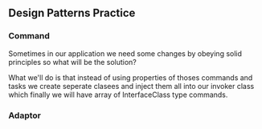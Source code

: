 ## Design Patterns Practice

### Command

Sometimes in our application we need some changes by obeying solid principles so what will be the solution?

What we'll do is that instead of using properties of thoses commands and tasks we create seperate clasees and inject them all into our invoker class which finally we will have array of InterfaceClass type commands.

### Adaptor

